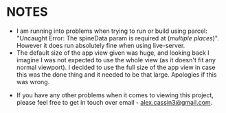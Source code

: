 # NOTES

- I am running into problems when trying to run or build using parcel: "Uncaught Error: The spineData param is required at (<i>multiple places</i>)". However it does run absolutely fine when using live-server.
- The default size of the app view given was huge, and looking back I imagine I was not expected to use the whole view (as it doesn't fit any normal viewport). I decided to use the full size of the app view in case this was the done thing and it needed to be that large. Apologies if this was wrong.

* If you have any other problems when it comes to viewing this project, please feel free to get in touch over email - alex.cassin3@gmail.com.

